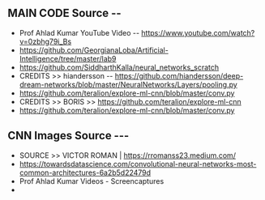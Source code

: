 ## MAIN CODE Source -- 
- Prof Ahlad Kumar YouTube Video -- https://www.youtube.com/watch?v=0zbhg79i_Bs
- https://github.com/GeorgianaLoba/Artificial-Intelligence/tree/master/lab9
- https://github.com/SiddharthKalla/neural_networks_scratch
- CREDITS >> hiandersson -- https://github.com/hiandersson/deep-dream-networks/blob/master/NeuralNetworks/Layers/pooling.py
- https://github.com/teralion/explore-ml-cnn/blob/master/conv.py
- CREDITS >> BORIS >> https://github.com/teralion/explore-ml-cnn
- https://github.com/teralion/explore-ml-cnn/blob/master/conv.py

## CNN Images Source --- 
- SOURCE >> VICTOR ROMAN | https://rromanss23.medium.com/
- https://towardsdatascience.com/convolutional-neural-networks-most-common-architectures-6a2b5d22479d
- Prof Ahlad Kumar Videos - Screencaptures 
- 